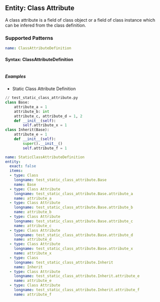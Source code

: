 ## Entity: Class Attribute
A class attribute is a field of class object or a field of class instance which can be infered from the class definition.
### Supported Patterns
```yaml
name: ClassAttributeDefinition
```
#### Syntax: ClassAttributeDefinition

```text
```

##### Examples
- Static Class Attribute Definition
```python
// test_static_class_attribute.py
class Base:
    attribute_a = 1
    attribute_b: int
    attribute_c, attribute_d = 1, 2 
    def __init__(self):
        self.attribute_x = 1
class Inherit(Base):
    attribute_e = 1
    def __init__(self):
        super().__init__()        
        self.attribute_f = 1

```

```yaml
name: StaticClassAttributeDefinition
entity:
  exact: false
  items:
  - type: Class
    longname: test_static_class_attribute.Base
    name: Base
  - type: Class Attribute
    longname: test_static_class_attribute.Base.attribute_a
    name: attribute_a
  - type: Class Attribute
    longname: test_static_class_attribute.Base.attribute_b
    name: attribute_b
  - type: Class Attribute
    longname: test_static_class_attribute.Base.attribute_c
    name: attribute_c
  - type: Class Attribute
    longname: test_static_class_attribute.Base.attribute_d
    name: attribute_d
  - type: Class Attribute
    longname: test_static_class_attribute.Base.attribute_x
    name: attribute_x
  - type: Class
    longname: test_static_class_attribute.Inherit
    name: Inherit
  - type: Class Attribute
    longname: test_static_class_attribute.Inherit.attribute_e
    name: attribute_e
  - type: Class Attribute
    longname: test_static_class_attribute.Inherit.attribute_f
    name: attribute_f
```
